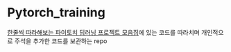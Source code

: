 # Pytorch_training

[한줄씩 따라해보는 파이토치 딥러닝 프로젝트 모음집](http://www.yes24.com/Product/Goods/102911732)에 있는 코드를 따라치며 개인적으로 주석을 추가한 코드를 보관하는 repo
<br>

